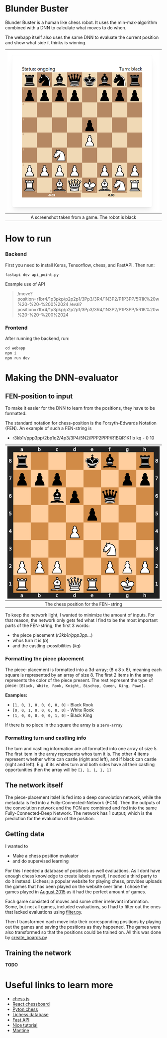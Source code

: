 # Blunder Buster

Blunder Buster is a human like chess robot. It uses the min-max-algorithm combined with a DNN to calculate what moves to do when. 

The webapp itself also uses the same DNN to evaluate the current position and show what side it thinks is winning.

|![In game](images/ingame.png)|
|:---:|
| A screenshot taken from a game. The robot is black |

# How to run

### Backend

First you need to install Keras, Tensorflow, chess, and FastAPI. Then run:
```shell
fastapi dev api_point.py
```

Example use of API

> /move?position=r1br4/1p3pkp/p2p2p1/3Pp3/3R4/1N3P2/P1P3PP/5R1K%20w%20-%20-%200%2024
> /eval?position=r1br4/1p3pkp/p2p2p1/3Pp3/3R4/1N3P2/P1P3PP/5R1K%20w%20-%20-%200%2024

### Frontend

After running the backend, run:
```shell
cd webapp
npm i
npm run dev
```


# Making the DNN-evaluator

## FEN-position to input

To make it easier for the DNN to learn from the positions, they have to be formatted. 

The standard notation for chess-position is the Forsyth-Edwards Notation (FEN). An example of such a FEN-string is

- r3kb1r/ppp3pp/2bp1q2/4p3/3P4/5N2/PPP2PPP/R1BQR1K1 b kq - 0 10

|![Chess position](images/position.svg)|
|:---:|
| The chess position for the FEN-string |

To keep the network light, I wanted to minimize the amount of inputs. For that reason, the network only gets fed what I find to be the most important parts of the FEN-string; the first 3 words:
- the piece placement (*r3kb1r/ppp3pp...*)
- whos turn it is (*b*)
- and the castling-possibilities (*kq*)

### Formatting the piece placement

The piece-placement is formatted into a 3d-array; (8 x 8 x 8), meaning each square is represented by an array of size 8. 
The first 2 items in the array represents the color of the piece present. 
The rest represent the type of piece: ``[Black, White, Rook, Knight, Bischop, Queen, King, Pawn]``.

**Examples:**

- ``[1, 0, 1, 0, 0, 0, 0, 0]`` - Black Rook
- ``[0, 0, 1, 0, 0, 0, 0, 0]`` - White Rook
- ``[1, 0, 0, 0, 0, 0, 1, 0]`` - Black King

If there is no piece in the square the array is a ``zero-array``

### Formatting turn and castling info

The turn and castling information are all formatted into one array of size 5. The first item in the array represents whos turn it is. The other 4 items represent whether white can castle (right and left), and if black can castle (right and left). E.g. if its whites turn and both sides have all their castling opportunities then the array will be ``[1, 1, 1, 1, 1]``

## The network itself

The piece-placement itslef is fed into a deep convolution network, while the metadata is fed into a Fully-Connected-Network (FCN). Then the outputs of the convolution network and the FCN are combined and fed into the same Fully-Connected-Deep Network. The network has 1 output; which is the prediction for the evaluation of the position.

## Getting data

I wanted to
- Make a chess position evaluator
- and do supervised learning

For this I needed a database of positions as well evaluations. As I dont have enough chess knowledge to create labels myself, I needed a third party to do it instead. Lichess; a popular website for playing chess, provides uploads the games that has been played on the website over time. I chose the games played in [August 2015](https://database.lichess.org/) as it had the perfect amount of games. 

Each game consisted of moves and some other irrelevant information. Some, but not all games, included evaluations, so I had to filter out the ones that lacked evaluations using [filter.py](handle_data/filter.py). 

Then I transformed each move into their corresponding positions by playing out the games and saving the positions as they happened. The games were also transformed so that the positions could be trained on. All this was done by [create_boards.py](handle_data/create_boards.py)

## Training the network

**TODO**

# Useful links to learn more

- [chess.js](https://github.com/jhlywa/chess.js/tree/master)
- [React chessboard](https://github.com/Clariity/react-chessboard)
- [Pyton chess](https://github.com/niklasf/python-chess)
- [Lichess database](https://database.lichess.org/)
- [Fast API](https://fastapi.tiangolo.com/#run-it)
 - [Nice tutorial](https://blog.postman.com/how-to-build-an-api-in-python/)
- [Mantine](https://mantine.dev/core/flex/)
